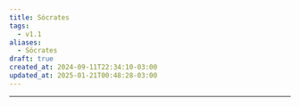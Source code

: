 ```yaml
---
title: Sócrates
tags:
  - v1.1
aliases:
  - Sócrates
draft: true
created_at: 2024-09-11T22:34:10-03:00
updated_at: 2025-01-21T00:48:28-03:00
---
```



---

